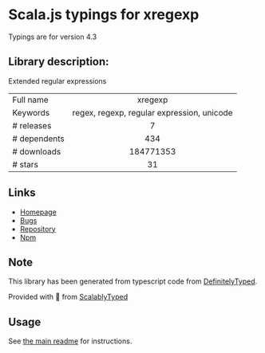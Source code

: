 
# Scala.js typings for xregexp

Typings are for version 4.3

## Library description:
Extended regular expressions

|                    |                 |
| ------------------ | :-------------: |
| Full name          | xregexp |
| Keywords           | regex, regexp, regular expression, unicode |
| # releases         | 7 |
| # dependents       | 434 |
| # downloads        | 184771353 |
| # stars            | 31 |

## Links
- [Homepage](http://xregexp.com/)
- [Bugs](https://github.com/slevithan/xregexp/issues)
- [Repository](https://github.com/slevithan/xregexp)
- [Npm](https://www.npmjs.com/package/xregexp)
    


## Note
This library has been generated from typescript code from [DefinitelyTyped](https://definitelytyped.org).

Provided with :purple_heart: from [ScalablyTyped](https://github.com/oyvindberg/ScalablyTyped)

## Usage
See [the main readme](../../readme.md) for instructions.


